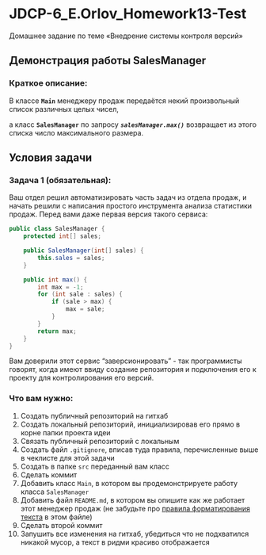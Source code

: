 # JDCP-6_E.Orlov_Homework13-Test
Домашнее задание по теме «Внедрение системы контроля версий»
## Демонстрация работы SalesManager
### Краткое описание:
В классе **`Main`** менеджеру продаж передаётся некий произвольный список различных целых чисел,

а класс **`SalesManager`** по запросу ***`salesManager.max()`*** возвращает из этого списка число максимального размера.

## Условия задачи

### Задача 1 (обязательная):

Ваш отдел решил автоматизировать часть задач из отдела продаж, и начать решили с написания простого инструмента анализа статистики продаж. Перед вами даже первая версия такого сервиса:

```java
public class SalesManager {
    protected int[] sales;

    public SalesManager(int[] sales) {
        this.sales = sales;
    }

    public int max() {
        int max = -1;
        for (int sale : sales) {
            if (sale > max) {
                max = sale;
            }
        }
        return max;
    }
}
```
Вам доверили этот сервис “заверсионировать” - так программисты говорят, когда имеют ввиду создание репозитория и подключения его к проекту для контролирования его версий.
### Что вам нужно:
1. Создать публичный репозиторий на гитхаб
1. Создать локальный репозиторий, инициализировав его прямо в корне папки проекта идеи
1. Связать публичный репозиторий с локальным
1. Создать файл `.gitignore`, вписав туда правила, перечисленные выше в чеклисте для этой задачи
1. Создать в папке `src` переданный вам класс
1. Сделать коммит
1. Добавить класс `Main`, в котором вы продемонстрируете работу класса `SalesManager`
1. Добавить файл `README.md`, в котором вы опишите как же работает этот менеджер продаж (не забудьте про [правила форматирования текста](https://www.markdownguide.org/basic-syntax/) в этом файле)
1. Сделать второй коммит
1. Запушить все изменения на гитхаб, убедиться что не подхватился никакой мусор, а текст в ридми красиво отображается